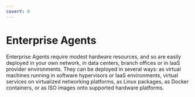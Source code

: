 ```yaml
---
coverY: 0
---
```


# Enterprise Agents

Enterprise Agents require modest hardware resources, and so are easily deployed in your own network, in data centers, branch offices or in IaaS provider environments. They can be deployed in several ways: as virtual machines running in software hypervisors or IaaS environments, virtual services on virtualized networking platforms, as Linux packages, as Docker containers, or as ISO images onto supported hardware platforms.
